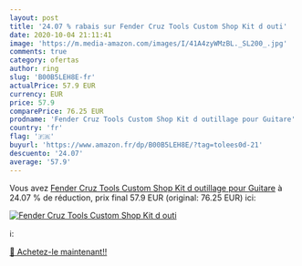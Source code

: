 ```yaml
---
layout: post
title: '24.07 % rabais sur Fender Cruz Tools Custom Shop Kit d outi'
date: 2020-10-04 21:11:41
image: 'https://m.media-amazon.com/images/I/41A4zyWMzBL._SL200_.jpg'
comments: true
category: ofertas
author: ring
slug: 'B00B5LEH8E-fr'
actualPrice: 57.9 EUR
currency: EUR
price: 57.9
comparePrice: 76.25 EUR
prodname: 'Fender Cruz Tools Custom Shop Kit d outillage pour Guitare'
country: 'fr'
flag: '🇫🇷'
buyurl: 'https://www.amazon.fr/dp/B00B5LEH8E/?tag=tolees0d-21'
descuento: '24.07'
average: '57.9'
---
```


Vous avez [Fender Cruz Tools Custom Shop Kit d outillage pour Guitare](https://www.amazon.fr/dp/B00B5LEH8E/?tag=tolees0d-21)  à  24.07 % de réduction, prix final  57.9 EUR (original: 76.25 EUR) ici:

[![Fender Cruz Tools Custom Shop Kit d outi](https://m.media-amazon.com/images/I/41A4zyWMzBL._SL200_.jpg)](https://www.amazon.fr/dp/B00B5LEH8E/?tag=tolees0d-21)

ℹ️:


[🛒 Achetez-le maintenant!!](https://www.amazon.fr/dp/B00B5LEH8E/?tag=tolees0d-21)
